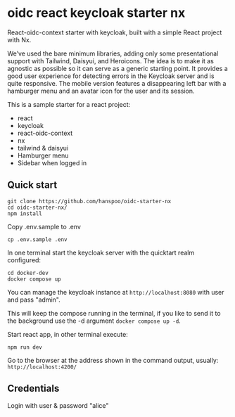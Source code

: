 # oidc react keycloak starter nx

React-oidc-context starter with keycloak, built with a simple React project with Nx.

We’ve used the bare minimum libraries, adding only some presentational support with Tailwind, Daisyui, and Heroicons.
The idea is to make it as agnostic as possible so it can serve as a generic starting point.
It provides a good user experience for detecting errors in the Keycloak server and is quite responsive. The mobile version features a disappearing left bar with a hamburger menu and an avatar icon for the user and its session.

This is a sample starter for a react project:

- react
- keycloak
- react-oidc-context
- nx
- tailwind & daisyui
- Hamburger menu
- Sidebar when logged in

## Quick start

```
git clone https://github.com/hanspoo/oidc-starter-nx
cd oidc-starter-nx/
npm install
```

Copy .env.sample to .env

```
cp .env.sample .env
```

In one terminal start the keycloak server with the quicktart realm configured:

```
cd docker-dev
docker compose up
```

You can manage the keycloak instance at `http://localhost:8080` with user and pass "admin".

This will keep the compose running in the terminal, if you like to send it
to the background use the -d argument `docker compose up -d`.

Start react app, in other terminal execute:

```
npm run dev
```

Go to the browser at the address shown in the command output, usually: `http://localhost:4200/`

## Credentials

Login with user & password "alice"
